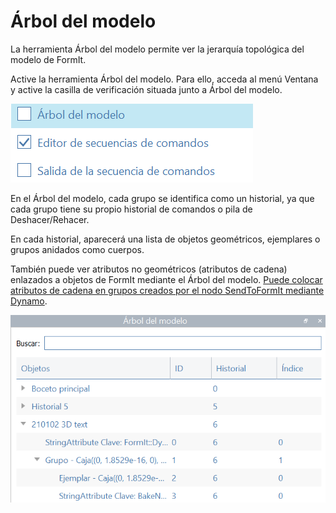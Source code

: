 # Árbol del modelo

La herramienta Árbol del modelo permite ver la jerarquía topológica del modelo de FormIt.

Active la herramienta Árbol del modelo. Para ello, acceda al menú Ventana y active la casilla de verificación situada junto a Árbol del modelo.

![](../.gitbook/assets/model-tree-menu.png)

En el Árbol del modelo, cada grupo se identifica como un historial, ya que cada grupo tiene su propio historial de comandos o pila de Deshacer/Rehacer.

En cada historial, aparecerá una lista de objetos geométricos, ejemplares o grupos anidados como cuerpos.

También puede ver atributos no geométricos \(atributos de cadena\) enlazados a objetos de FormIt mediante el Árbol del modelo. [Puede colocar atributos de cadena en grupos creados por el nodo SendToFormIt mediante Dynamo](https://formit.autodesk.com/page/formit-dynamo#dynamo-formit-nodes).

![](../.gitbook/assets/model-tree-attribute.png)

